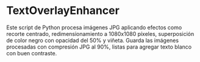 # TextOverlayEnhancer
Este script de Python procesa imágenes JPG aplicando efectos como recorte centrado, redimensionamiento a 1080x1080 píxeles, superposición de color negro con opacidad del 50% y viñeta. Guarda las imágenes procesadas con compresión JPG al 90%, listas para agregar texto blanco con buen contraste.
